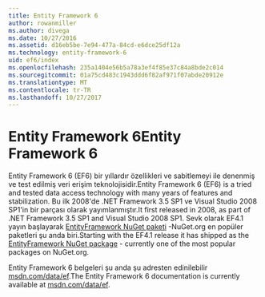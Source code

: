 ```yaml
---
title: Entity Framework 6
author: rowanmiller
ms.author: divega
ms.date: 10/27/2016
ms.assetid: d16eb5be-7e94-477a-84cd-e6dce25df12a
ms.technology: entity-framework-6
uid: ef6/index
ms.openlocfilehash: 235a1404e56b5a78a3ef4f85e37c84a8bde2c014
ms.sourcegitcommit: 01a75cd483c1943ddd6f82af971f07abde20912e
ms.translationtype: MT
ms.contentlocale: tr-TR
ms.lasthandoff: 10/27/2017
---
```

# <a name="entity-framework-6"></a><span data-ttu-id="40e45-102">Entity Framework 6</span><span class="sxs-lookup"><span data-stu-id="40e45-102">Entity Framework 6</span></span>

<span data-ttu-id="40e45-103">Entity Framework 6 (EF6) bir yıllardır özellikleri ve sabitlemeyi ile denenmiş ve test edilmiş veri erişim teknolojisidir.</span><span class="sxs-lookup"><span data-stu-id="40e45-103">Entity Framework 6 (EF6) is a tried and tested data access technology with many years of features and stabilization.</span></span> <span data-ttu-id="40e45-104">Bu ilk 2008'de .NET Framework 3.5 SP1 ve Visual Studio 2008 SP1'in bir parçası olarak yayımlanmıştır.</span><span class="sxs-lookup"><span data-stu-id="40e45-104">It first released in 2008, as part of .NET Framework 3.5 SP1 and Visual Studio 2008 SP1.</span></span> <span data-ttu-id="40e45-105">Sevk olarak EF4.1 yayın başlayarak [EntityFramework NuGet paketi](https://www.nuget.org/packages/EntityFramework/) -NuGet.org en popüler paketleri şu anda biri.</span><span class="sxs-lookup"><span data-stu-id="40e45-105">Starting with the EF4.1 release it has shipped as the [EntityFramework NuGet package](https://www.nuget.org/packages/EntityFramework/) - currently one of the most popular packages on NuGet.org.</span></span>

<span data-ttu-id="40e45-106">Entity Framework 6 belgeleri şu anda şu adresten edinilebilir [msdn.com/data/ef](http://msdn.com/data/ef).</span><span class="sxs-lookup"><span data-stu-id="40e45-106">The Entity Framework 6 documentation is currently available at [msdn.com/data/ef](http://msdn.com/data/ef).</span></span>
